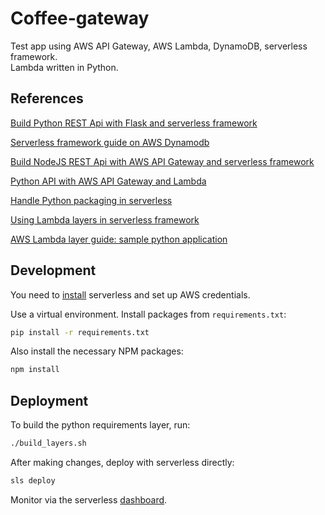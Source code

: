 # Coffee-gateway

Test app using AWS API Gateway, AWS Lambda, DynamoDB, serverless framework.\
Lambda written in Python.

## References

[Build Python REST Api with Flask and serverless framework](https://www.serverless.com/blog/flask-python-rest-api-serverless-lambda-dynamodb)

[Serverless framework guide on AWS Dynamodb](https://www.serverless.com/dynamodb)

[Build NodeJS REST Api with AWS API Gateway and serverless framework](https://www.serverless.com/blog/node-rest-api-with-serverless-lambda-and-dynamodb)

[Python API with AWS API Gateway and Lambda](https://medium.com/accenture-the-dock/serverless-api-with-aws-and-python-tutorial-3dff032628a7)

[Handle Python packaging in serverless](https://www.serverless.com/blog/serverless-python-packaging)

[Using Lambda layers in serverless framework](https://www.serverless.com/framework/docs/providers/aws/guide/layers/)

[AWS Lambda layer guide: sample python application](https://github.com/awsdocs/aws-lambda-developer-guide/tree/main/sample-apps/blank-python)

## Development

You need to [install](https://www.serverless.com/framework/docs/providers/aws/guide/installation/) serverless and set up AWS credentials.

Use a virtual environment. Install packages from `requirements.txt`:

```bash
pip install -r requirements.txt
```

Also install the necessary NPM packages:

```bash
npm install
```

## Deployment

To build the python requirements layer, run:

```bash
./build_layers.sh
```

After making changes, deploy with serverless directly:

```bash
sls deploy
```

Monitor via the serverless [dashboard](https://app.serverless.com/).

